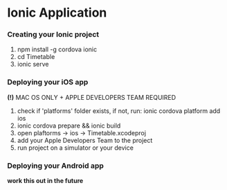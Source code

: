 # Ionic Application

### Creating your Ionic project
1. npm install -g cordova ionic
2. cd Timetable
3. ionic serve

### Deploying your iOS app 
__(!)__ MAC OS ONLY + APPLE DEVELOPERS TEAM REQUIRED
1. check if 'platforms' folder exists, if not, run: ionic cordova platform add ios
2. ionic cordova prepare && ionic build
3. open plaftorms -> ios -> Timetable.xcodeproj
4. add your Apple Developers Team to the project
5. run project on a simulator or your device

### Deploying your Android app 
__work this out in the future__

